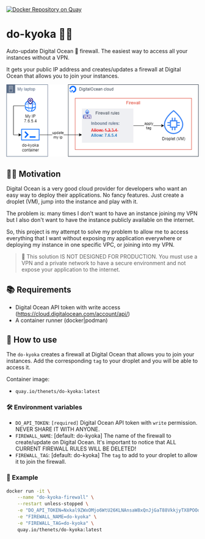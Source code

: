 [![Docker Repository on Quay](https://quay.io/repository/thenets/do-kyoka/status "Docker Repository on Quay")](https://quay.io/repository/thenets/do-kyoka)

# do-kyoka 💂‍♀️

Auto-update Digital Ocean 🌊 firewall. The easiest way to access all your instances without a VPN.

It gets your public IP address and creates/updates a firewall at Digital Ocean that allows you to join your instances.

![do-kyoka diagram](./do-kyoka-diagram.png)

## 👨‍💻 Motivation

Digital Ocean is a very good cloud provider for developers who want an easy way to deploy their applications. No fancy features. Just create a droplet (VM), jump into the instance and play with it.

The problem is: many times I don't want to have an instance joining my VPN but I also don't want to have the instance publicly available on the internet.

So, this project is my attempt to solve my problem to allow me to access everything that I want without exposing my application everywhere or deploying my instance in one specific VPC, or joining into my VPN.

> 🔴 This solution IS NOT DESIGNED FOR PRODUCTION. You must use a VPN and a private network to have a secure environment and not expose your application to the internet.

## 📚 Requirements

- Digital Ocean API token with write access (https://cloud.digitalocean.com/account/api/)
- A container runner (docker|podman)

## 🚢 How to use 

The `do-kyoka` creates a firewall at Digital Ocean that allows you to join your instances. Add the corresponding `tag` to your droplet and you will be able to access it.

Container image:
- `quay.io/thenets/do-kyoka:latest`

### 🛠 Environment variables

- `DO_API_TOKEN`: `[required]` Digital Ocean API token with `write` permission. NEVER SHARE IT WITH ANYONE.
- `FIREWALL_NAME`: [default: do-kyoka] The name of the firewall to create/update on Digital Ocean. It's important to notice that ALL CURRENT FIREWALL RULES WILL BE DELETED!
- `FIREWALL_TAG`: [default: do-kyoka] The `tag` to add to your droplet to allow it to join the firewall.

### 💽 Example

```bash
docker run -it \
    --name "do-kyoka-firewall" \
    --restart unless-stopped \
    -e "DO_API_TOKEN=Nxkal9ZWxOMjo6WtU26KLNAnsaW8xQnJjGaT88VkkjyTX8POOdP52Z9XM5K0TM542" \
    -e "FIREWALL_NAME=do-kyoka" \
    -e "FIREWALL_TAG=do-kyoka" \
    quay.io/thenets/do-kyoka:latest
```
